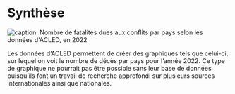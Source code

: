 # Synthèse



![caption: Nombre de fatalités dues aux conflits par pays selon les données d'ACLED, en 2022](https://user-images.githubusercontent.com/118550105/203382811-aed11cf3-fb22-4cda-a7db-8089fed1c096.png)


Les données d’ACLED permettent de créer des graphiques tels que celui-ci, sur lequel on voit le nombre de décès par pays pour l’année 2022. Ce type de graphique ne pourrait pas être possible sans leur base de données puisqu’ils font un travail de recherche approfondi sur plusieurs sources internationales ainsi que nationales. 
